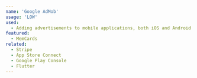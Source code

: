 ```yaml
---
name: 'Google AdMob'
usage: 'LOW'
used:
  - Adding advertisements to mobile applications, both iOS and Android
featured:
  - MemCards
related:
  - Stripe
  - App Store Connect
  - Google Play Console
  - Flutter
---
```

